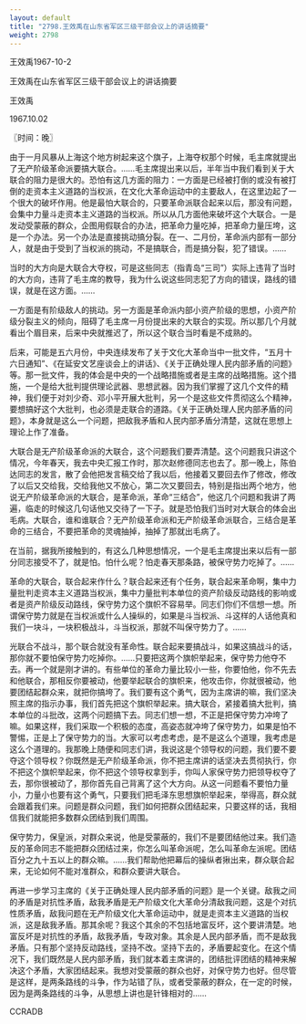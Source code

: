 ```yaml
---
layout: default
title: "2798.王效禹在山东省军区三级干部会议上的讲话摘要"
weight: 2798
---
```


王效禹1967-10-2

王效禹在山东省军区三级干部会议上的讲话摘要

王效禹

1967.10.02

〖时间：晚〗

由于一月风暴从上海这个地方树起来这个旗子，上海夺权那个时候，毛主席就提出了无产阶级革命派要搞大联合。……毛主席提出来以后，半年当中我们看到关于大联合的阻力是很大的。恐怕有这几方面的阻力：一方面是已经被打倒的或没有被打倒的走资本主义道路的当权派，在文化大革命运动中的主要敌人，在这里边起了一个很大的破坏作用。他是最怕大联合的，只要革命派联合起来以后，那没有问题，会集中力量斗走资本主义道路的当权派。所以从几方面他来破坏这个大联合。一是发动受蒙蔽的群众，企图用假联合的办法，把革命力量吃掉，把革命力量压垮，这是一个办法。另一个办法是直接挑动搞分裂。在一、二月份，革命派内部有一部分人，就是由于受到了当权派的挑动，不是搞联合，而是搞分裂，犯了错误。……

当时的大方向是大联合大夺权，可是这些同志（指青岛“三司”）实际上违背了当时的大方向，违背了毛主席的教导，我为什么说这些同志犯了方向的错误，路线的错误，就是在这方面。……

一方面是有阶级敌人的挑动。另一方面是革命派内部小资产阶级的思想，小资产阶级分裂主义的倾向，阻碍了毛主席一月份提出来的大联合的实现。所以那几个月就看出个眉目来，后来中央就推迟了，所以这个联合当时看是不成熟的。

后来，可能是五六月份，中央连续发布了关于文化大革命当中一批文件，“五月十六日通知”、《在延安文艺座谈会上的讲话》、《关于正确处理人民内部矛盾的问题》等。那一批文件，我的体会是中央的一个战略措施或者是主席的战略措施。这个措施，一个是给大批判提供理论武器、思想武器。因为我们掌握了这几个文件的精神，我们便于对刘少奇、邓小平开展大批判，另一个是这些文件贯彻这么个精神，要想搞好这个大批判，也必须是走联合的道路。《关于正确处理人民内部矛盾的问题》，本身就是这么一个问题，把敌我矛盾和人民内部矛盾分清楚，这就在思想上理论上作了准备。

大联合是无产阶级革命派的大联合，这个问题我们要弄清楚。这个问题我只讲这个情况，今年春天，我去中央汇报工作时，那次赵修德同志也去了。那一晚上，陈伯达同志的发言，散了会他把发言稿交给了我以后，他接着又要回去作了修改，修改了以后又交给我，交给我他又不放心，第二次又要回去，特别是指出两个地方，他说无产阶级革命派的大联合，是革命派，革命“三结合”，他这几个问题和我讲了两遍，临走的时候这几句话他又交待了一下子。就是恐怕我们当时对大联合的体会出毛病。大联合，谁和谁联合？无产阶级革命派和无产阶级革命派联合，三结合是革命的三结合，不要把革命的灵魂抽掉，抽掉了那就出毛病了。

在当前，据我所接触到的，有这么几种思想情况，一个是毛主席提出来以后有一部分同志接受不了，就是怕。怕什么呢？怕走春天那条路，被保守势力吃掉了。……

革命的大联合，联合起来作什么？联合起来还有个任务，联合起来革命啊，集中力量批判走资本主义道路当权派，集中力量批判本单位的资产阶级反动路线的影响或者是资产阶级反动路线，保守势力这个旗帜不容易举。同志们你们不信想一想。所谓保守势力就是在当权派或什么人操纵的，如果是斗当权派、斗这样的人话他真和我们一块斗，一块积极战斗，斗当权派，那就不叫保守势力了。……

光联合不战斗，那个联合就没有革命性。联合起来要搞战斗，如果这搞战斗的话，那你就不要怕保守势力吃掉你。……只要把这两个旗帜举起来，保守势力他夺不去。再一个就是刚才讲的。有些单位的革命力量比较小一些，你要怕他，你不先去和他联合，那相反你要被动，他要举起联合的旗帜来，他攻击你，你就很被动，他要团结起群众来，就把你搞垮了。我们要有这个勇气，因为主席讲的嘛，我们坚决照主席的指示办事，我们首先把这个旗帜举起来。搞大联合，紧接着搞大批判，搞本单位的斗批改，这两个问题搞下去。同志们想一想，不正是把保守势力冲垮了嘛。如果这样，我们采取一个积极的态度，高姿态就冲垮了保守势力，如果是怕不警惕，正是上了保守势力的当。大家可以考虑考虑，是不是这么个道理，我考虑是这么个道理的。我那晚上随便和同志们讲，我说这是个领导权的问题，我们要不要夺这个领导权？你既然是无产阶级革命派，你不把主席讲的话坚决去贯彻执行，你不把这个旗帜举起来，你不把这个领导权拿到手，你叫人家保守势力把领导权夺了去，那你很被动了，那你首先自己背离了这个大方向。从这一问题看不要怕力量小，力量小也要有这个勇气，只要我们把毛泽东思想旗帜举起来，举得高，群众就会跟着我们来。问题是群众问题，我们如何把群众团结起来，只要这样的话，我相信我们就能把多数群众团结到我们周围。

保守势力，保皇派，对群众来说，他是受蒙蔽的，我们不是要团结他过来。我们造反的革命同志不能把群众团结过来，你怎么叫革命派呢，怎么叫革命左派呢。团结百分之九十五以上的群众嘛。……我们帮助他把幕后的操纵者揪出来，群众联合起来，无论如何不能对准群众，和群众要讲大联合。

再进一步学习主席的《关于正确处理人民内部矛盾的问题》是一个关键。敌我之间的矛盾是对抗性矛盾，敌我矛盾是无产阶级文化大革命分清敌我问题，这是个对抗性质矛盾，敌我问题在无产阶级文化大革命运动中，就是走资本主义道路的当权派，这是敌我矛盾。那其余呢？我这个其余的不包括地富反坏，这个要讲清楚。地富反坏是对抗性的矛盾，敌我矛盾，专政对象。其余是人民内部矛盾，而不是敌我矛盾。只有那个坚持反动路线，坚持不改。坚持下去的，矛盾要起变化。在这个情况下，我们既然是人民内部矛盾，我们就本着主席讲的，团结批评团结的精神来解决这个矛盾，大家团结起来。我想对受蒙蔽的群众也好，对保守势力也好。但尽管是这样，是两条路线的斗争，作为站错了队，或者受蒙蔽的群众，在一定的时候，因为是两条路线的斗争，从思想上讲也是针锋相对的……

CCRADB

